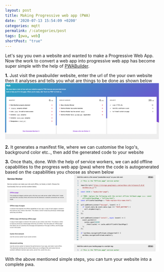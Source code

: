 ```yaml
---
layout: post
title: Making Progressive web app (PWA)
date: '2020-07-13 15:54:09 +0200'
categories: mqtt
permalink: /:categories/post
tags: [pwa, web]
shortPost: "true"
---
```


Let's say you own a website and wanted to make a Progressive Web App. Now the work to convert a web app into progressive web app has become super simple with the help of [PWABuilder][jekyll-docs].

**1.** Just visit the pwabuilder website, enter the url of the your own website then it analyses and tells you what are things to be done as shown below
![PWA](/files/images/pwa1.png)

**2.** It generates a manifest file, where we can customise the logo's, background color etc..,
then add the generated code to your website

**3.** Once thats, done. With the help of service workers, we can add offline capabilities to the progress web app (pwa) where the code is autogenerated based on the capabilities you choose as shown below
![PWA](/files/images/pwa2.png)



With the above mentioned simple steps, you can turn your website into a complete pwa.


[jekyll-docs]: https://www.pwabuilder.com/
